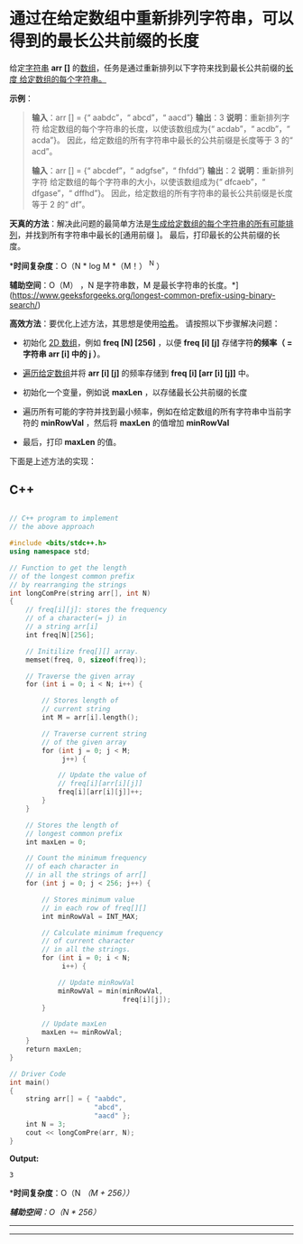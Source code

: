# 通过在给定数组中重新排列字符串，可以得到的最长公共前缀的长度

给定[字符串](https://www.geeksforgeeks.org/string-data-structure/) **arr []** 的[数组](https://www.geeksforgeeks.org/array-data-structure/)，任务是通过重新排列以下字符来找到最长公共前缀的[长度 给定数组的每个字符串。](https://www.geeksforgeeks.org/longest-common-prefix-using-sorting/)

**示例**：

> **输入**：arr [] = {“ aabdc”，“ abcd”，“ aacd”}
> **输出**：3
> **说明**：重新排列字符 给定数组的每个字符串的长度，以使该数组成为{“ acdab”，“ acdb”，“ acda”}。
> 因此，给定数组的所有字符串中最长的公共前缀是长度等于 3 的“ acd”。
> 
> **输入**：arr [] = {“ abcdef”，“ adgfse”，“ fhfdd”}
> **输出**：2
> **说明**：重新排列字符 给定数组的每个字符串的大小，以使该数组成为{“ dfcaeb”，“ dfgase”，“ dffhd”}。
> 因此，给定数组的所有字符串的最长公共前缀是长度等于 2 的“ df”。

**天真的方法**：解决此问题的最简单方法是[生成给定数组的每个字符串的所有可能排列](https://www.geeksforgeeks.org/write-a-c-program-to-print-all-permutations-of-a-given-string/)，并找到所有字符串中最长的[通用前缀 ]。 最后，打印最长的公共前缀的长度。

***时间复杂度**：O（N * log M *（M！） <sup>N</sup> ）

**辅助空间**：O（M） ，N 是字符串数，M 是最长字符串的长度。*](https://www.geeksforgeeks.org/longest-common-prefix-using-binary-search/)

**高效方法**：要优化上述方法，其思想是使用[哈希](https://www.geeksforgeeks.org/hashing-data-structure/)。 请按照以下步骤解决问题：

*   初始化 [2D 数组](https://www.geeksforgeeks.org/multidimensional-arrays-in-java/)，例如 **freq [N] [256]** ，以便 **freq [i] [j]** 存储字符**的频率（ =字符串 **arr [i]** 中的 **j** ）**。

*   [遍历给定数组](https://www.geeksforgeeks.org/c-program-to-traverse-an-array/)并将 **arr [i] [j]** 的频率存储到 **freq [i] [arr [i] [j]]** 中。

*   初始化一个变量，例如说 **maxLen** ，以存储最长公共前缀的长度

*   遍历所有可能的字符并找到最小频率，例如在给定数组的所有字符串中当前字符的 **minRowVal** ，然后将 **maxLen** 的值增加 **minRowVal**

*   最后，打印 **maxLen** 的值。

下面是上述方法的实现：

## C++

```cpp

// C++ program to implement 
// the above approach 

#include <bits/stdc++.h> 
using namespace std; 

// Function to get the length 
// of the longest common prefix 
// by rearranging the strings 
int longComPre(string arr[], int N) 
{ 
    // freq[i][j]: stores the frequency 
    // of a character(= j) in 
    // a string arr[i] 
    int freq[N][256]; 

    // Initilize freq[][] array. 
    memset(freq, 0, sizeof(freq)); 

    // Traverse the given array 
    for (int i = 0; i < N; i++) { 

        // Stores length of 
        // current string 
        int M = arr[i].length(); 

        // Traverse current string 
        // of the given array 
        for (int j = 0; j < M; 
             j++) { 

            // Update the value of 
            // freq[i][arr[i][j]] 
            freq[i][arr[i][j]]++; 
        } 
    } 

    // Stores the length of 
    // longest common prefix 
    int maxLen = 0; 

    // Count the minimum frequency 
    // of each character in 
    // in all the strings of arr[] 
    for (int j = 0; j < 256; j++) { 

        // Stores minimum value 
        // in each row of freq[][] 
        int minRowVal = INT_MAX; 

        // Calculate minimum frequency 
        // of current character 
        // in all the strings. 
        for (int i = 0; i < N; 
             i++) { 

            // Update minRowVal 
            minRowVal = min(minRowVal, 
                            freq[i][j]); 
        } 

        // Update maxLen 
        maxLen += minRowVal; 
    } 
    return maxLen; 
} 

// Driver Code 
int main() 
{ 
    string arr[] = { "aabdc", 
                     "abcd", 
                     "aacd" }; 
    int N = 3; 
    cout << longComPre(arr, N); 
} 

```

**Output:**

```
3

```

***时间复杂度**：O（N *（M + 256））*

***辅助空间**：O（N * 256）*



* * *

* * *




